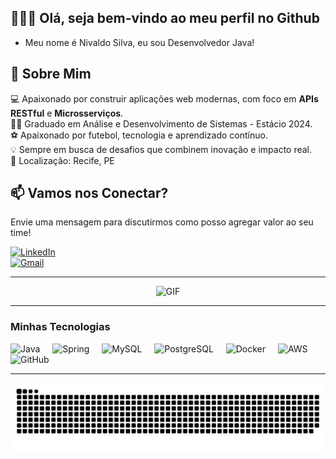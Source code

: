 ## 👨🏻‍💻 Olá, seja bem-vindo ao meu perfil no Github
  * Meu nome é Nivaldo Silva, eu sou Desenvolvedor Java!

## 🎯 Sobre Mim
💻 Apaixonado por construir aplicações web modernas, com foco em **APIs RESTful** e **Microsserviços**. <br/>
👨‍🎓 Graduado em Análise e Desenvolvimento de Sistemas - Estácio 2024.<br/>
⚽ Apaixonado por futebol, tecnologia e aprendizado contínuo.<br/>
💡 Sempre em busca de desafios que combinem inovação e impacto real. <br/>
📌 Localização: Recife, PE

## 📫 Vamos nos Conectar? 
Envie uma mensagem para discutirmos como posso agregar valor ao seu time!
<div>
  <a href="https://www.linkedin.com/in/nivaldo-silva-5a8335289" target="_blank">
    <img src="https://img.shields.io/badge/-LinkedIn-%230077B5?style=for-the-badge&logo=linkedin&logoColor=white" alt="LinkedIn" />
  </a>
  <br/>
  <a href="mailto:nivaldosilva.contato@gmail.com">
    <img src="https://img.shields.io/badge/-Gmail-red?style=for-the-badge&logo=gmail&logoColor=white" alt="Gmail" />
  </a>
</div>

---

<p align="center">
  <img src="https://user-images.githubusercontent.com/74038190/212749447-bfb7e725-6987-49d9-ae85-2015e3e7cc41.gif?raw=true" height="200" alt="GIF" />
</p>

---

### Minhas Tecnologias
<div align="left">
  <img src="https://skillicons.dev/icons?i=java" height="45" alt="Java" />
  <img width="12" />
  <img src="https://skillicons.dev/icons?i=spring" height="45" alt="Spring" />
  <img width="12" />
  <img src="https://skillicons.dev/icons?i=mysql" height="45" alt="MySQL" />
  <img width="12" />
  <img src="https://skillicons.dev/icons?i=postgres" height="45" alt="PostgreSQL" />
  <img width="12" />
  <img src="https://skillicons.dev/icons?i=docker" height="45" alt="Docker" />
  <img width="12" />
  <img src="https://skillicons.dev/icons?i=aws" height="45" alt="AWS" />
  <img width="12" />
  <img src="https://skillicons.dev/icons?i=github" height="45" alt="GitHub" />
  <img width="12" /> 
</div>

---

<img src="https://raw.githubusercontent.com/angelicaweiler/angelicaweiler/output/snake.svg" alt="Snake animation" />


